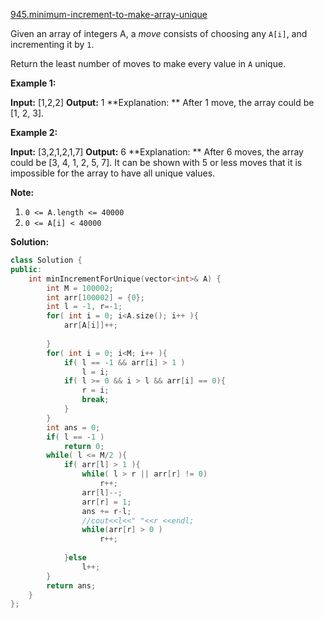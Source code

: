 [945.minimum-increment-to-make-array-unique](https://leetcode.com/problems/minimum-increment-to-make-array-unique/)  

Given an array of integers A, a _move_ consists of choosing any `A[i]`, and incrementing it by `1`.

Return the least number of moves to make every value in `A` unique.

**Example 1:**

**Input:** \[1,2,2\]
**Output:** 1
**Explanation: ** After 1 move, the array could be \[1, 2, 3\].

**Example 2:**

**Input:** \[3,2,1,2,1,7\]
**Output:** 6
**Explanation: ** After 6 moves, the array could be \[3, 4, 1, 2, 5, 7\].
It can be shown with 5 or less moves that it is impossible for the array to have all unique values.

**Note:**

1.  `0 <= A.length <= 40000`
2.  `0 <= A[i] < 40000`  



**Solution:**  

```cpp
class Solution {
public:
    int minIncrementForUnique(vector<int>& A) {
        int M = 100002;
        int arr[100002] = {0};
        int l = -1, r=-1;
        for( int i = 0; i<A.size(); i++ ){
            arr[A[i]]++;
            
        }
        for( int i = 0; i<M; i++ ){
            if( l == -1 && arr[i] > 1 )
                l = i;
            if( l >= 0 && i > l && arr[i] == 0){
                r = i;
                break;
            }
        }
        int ans = 0;
        if( l == -1 )
            return 0;
        while( l <= M/2 ){
            if( arr[l] > 1 ){
                while( l > r || arr[r] != 0)
                    r++;
                arr[l]--;
                arr[r] = 1;
                ans += r-l;
                //cout<<l<<" "<<r <<endl;
                while(arr[r] > 0 )
                    r++;
                
            }else
                l++;
        }
        return ans;
    }
};
```
      